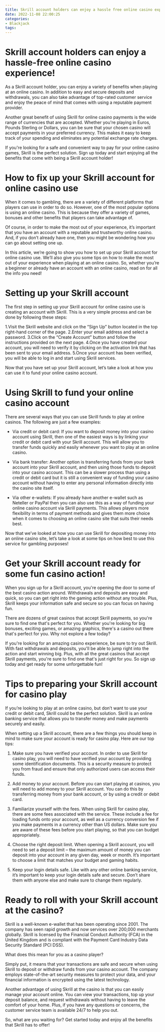 ```yaml
---
title: Skrill account holders can enjoy a hassle free online casino experience!
date: 2022-11-08 22:00:25
categories:
- Blackjack
tags:
---
```



#  Skrill account holders can enjoy a hassle-free online casino experience!

As a Skrill account holder, you can enjoy a variety of benefits when playing at an online casino. In addition to easy and secure deposits and withdrawals, you can also take advantage of top-rated customer service and enjoy the peace of mind that comes with using a reputable payment provider.

Another great benefit of using Skrill for online casino payments is the wide range of currencies that are accepted. Whether you're playing in Euros, Pounds Sterling or Dollars, you can be sure that your chosen casino will accept payments in your preferred currency. This makes it easy to keep track of your spending and eliminates any potential exchange rate charges.

If you're looking for a safe and convenient way to pay for your online casino games, Skrill is the perfect solution. Sign up today and start enjoying all the benefits that come with being a Skrill account holder!

#  How to fix up your Skrill account for online casino use 

When it comes to gambling, there are a variety of different platforms that players can use in order to do so. However, one of the most popular options is using an online casino. This is because they offer a variety of games, bonuses and other benefits that players can take advantage of.

Of course, in order to make the most out of your experience, it’s important that you have an account with a reputable and trustworthy online casino. And, if you don’t already have one, then you might be wondering how you can go about setting one up.

In this article, we’re going to show you how to set up your Skrill account for online casino use. We’ll also give you some tips on how to make the most out of your experience when playing at an online casino. So, whether you’re a beginner or already have an account with an online casino, read on for all the info you need!

# Setting up your Skrill account 

The first step in setting up your Skrill account for online casino use is creating an account with Skrill. This is a very simple process and can be done by following these steps: 

1.Visit the Skrill website and click on the “Sign Up” button located in the top right-hand corner of the page. 
2.Enter your email address and select a password. 
3.Click on the “Create Account” button and follow the instructions provided on the next page. 
4.Once you have created your account, you will need to verify it by clicking on the activation link that has been sent to your email address. 
5.Once your account has been verified, you will be able to log in and start using Skrill services. 

Now that you have set up your Skrill account, let’s take a look at how you can use it to fund your online casino account.

# Using Skrill to fund your online casino account 

There are several ways that you can use Skrill funds to play at online casinos. The following are just a few examples: 

- Via credit or debit card: If you want to deposit money into your casino account using Skrill, then one of the easiest ways is by linking your credit or debit card with your Skrill account. This will allow you to transfer funds quickly and easily whenever you want to play at an online casino. 

- Via bank transfer: Another option is transferring funds from your bank account into your Skrill account, and then using those funds to deposit into your casino account. This can be a slower process than using a credit or debit card but it is still a convenient way of funding your casino account without having to enter any personal information directly into the casino site itself. 
- Via other e-wallets: If you already have another e-wallet such as Neteller or PayPal then you can also use this as a way of funding your online casino account via Skrill payments. This allows players more flexibility in terms of payment methods and gives them more choice when it comes to choosing an online casino site that suits their needs best. 

Now that we’ve looked at how you can use Skrill for depositing money into an online casino site, let’s take a look at some tips on how best to use this service for gambling purposes!

#  Get your Skrill account ready for some fun casino action!

When you sign up for a Skrill account, you're opening the door to some of the best casino action around. Withdrawals and deposits are easy and quick, so you can get right into the gaming action without any trouble. Plus, Skrill keeps your information safe and secure so you can focus on having fun.

There are dozens of great casinos that accept Skrill payments, so you're sure to find one that's perfect for you. Whether you're looking for big bonuses, exciting games, or amazing graphics, there's a casino out there that's perfect for you. Why not explore a few today?

If you're looking for an amazing casino experience, be sure to try out Skrill. With fast withdrawals and deposits, you'll be able to jump right into the action and start winning big. Plus, with all the great casinos that accept Skrill payments, you're sure to find one that's just right for you. So sign up today and get ready for some unforgettable fun!

#  Tips to preparing your Skrill account for casino play 

If you’re looking to play at an online casino, but don’t want to use your credit or debit card, Skrill could be the perfect solution. Skrill is an online banking service that allows you to transfer money and make payments securely and easily.

When setting up a Skrill account, there are a few things you should keep in mind to make sure your account is ready for casino play. Here are our top tips:

1) Make sure you have verified your account. In order to use Skrill for casino play, you will need to have verified your account by providing some identification documents. This is a security measure to protect you from fraud and ensure that only authorized users can access their funds.

2) Add money to your account. Before you can start playing at casinos, you will need to add money to your Skrill account. You can do this by transferring money from your bank account, or by using a credit or debit card.

3) Familiarize yourself with the fees. When using Skrill for casino play, there are some fees associated with the service. These include a fee for loading funds onto your account, as well as a currency conversion fee if you make payments in a currency other than US dollars. Make sure you are aware of these fees before you start playing, so that you can budget appropriately.

4) Choose the right deposit limit. When opening a Skrill account, you will need to set a deposit limit – the maximum amount of money you can deposit into your account in any given day, week or month. It’s important to choose a limit that matches your budget and gaming habits.

5) Keep your login details safe. Like with any other online banking service, it’s important to keep your login details safe and secure. Don’t share them with anyone else and make sure to change them regularly.

#  Ready to roll with your Skrill account at the casino?

Skrill is a well-known e-wallet that has been operating since 2001. The company has seen rapid growth and now services over 200,000 merchants globally. Skrill is licensed by the Financial Conduct Authority (FCA) in the United Kingdom and is compliant with the Payment Card Industry Data Security Standard (PCI DSS).

What does this mean for you as a casino player?

Simply put, it means that your transactions are safe and secure when using Skrill to deposit or withdraw funds from your casino account. The company employs state-of-the-art security measures to protect your data, and your financial information is encrypted using the latest technology.

Another advantage of using Skrill at the casino is that you can easily manage your account online. You can view your transactions, top up your deposit balance, and request withdrawals without having to leave the comfort of your home. Plus, if you have any questions or concerns, the customer service team is available 24/7 to help you out.

So, what are you waiting for? Get started today and enjoy all the benefits that Skrill has to offer!